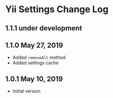 Yii Settings Change Log
=======================

1.1.1 under development
-----------------------

1.1.0 May 27, 2019
------------------

- Added `removeAll` method
- Added settings cache

1.0.1 May 10, 2019
------------------

- Initial version
